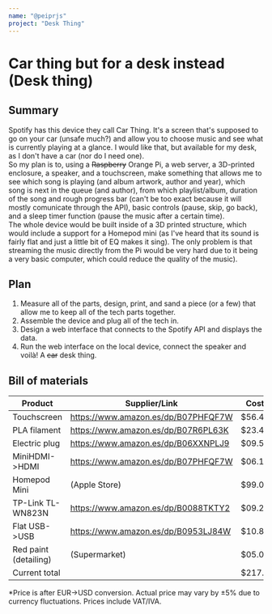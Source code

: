```yaml
---
name: "@peiprjs"
project: "Desk Thing"
---
```


# Car thing but for a desk instead (Desk thing)

## Summary

Spotify has this device they call Car Thing. It's a screen that's supposed to go on your car (unsafe much?) and allow you to choose music and see what is currently playing at a glance. I would like that, but available for my desk, as I don't have a car (nor do I need one).\
So my plan is to, using a ~~Raspberry~~ Orange Pi, a web server, a 3D-printed enclosure, a speaker, and a touchscreen, make something that allows me to see which song is playing (and album artwork, author and year), which song is next in the queue (and author), from which playlist/album, duration of the song and rough progress bar (can't be too exact because it will mostly comunicate through the API), basic controls (pause, skip, go back), and a sleep timer function (pause the music after a certain time).\
The whole device would be built inside of a 3D printed structure, which would include a support for a Homepod mini (as I've heard that its sound is fairly flat and just a little bit of EQ makes it sing). The only problem is that streaming the music directly from the Pi would be very hard due to it being a very basic computer, which could reduce the quality of the music).

## Plan

1. Measure all of the parts, design, print, and sand a piece (or a few) that allow me to keep all of the tech parts together.
2. Assemble the device and plug all of the tech in.
3. Design a web interface that connects to the Spotify API and displays the data.
4. Run the web interface on the local device, connect the speaker and voilà! A ~~car~~ desk thing.

## Bill of materials
| Product          | Supplier/Link                       | Cost*   |
| ---------------  | ----------------------------------  | ------  |
| Touchscreen      | https://www.amazon.es/dp/B07PHFQF7W | $56.43  |
| PLA filament     | https://www.amazon.es/dp/B07R6PL63K | $23.42  |
| Electric plug    | https://www.amazon.es/dp/B06XXNPLJ9 | $09.56  |
| MiniHDMI->HDMI   | https://www.amazon.es/dp/B07PHFQF7W | $06.10  |
| Homepod Mini     | (Apple Store)                       | $99.00  |
| TP-Link TL-WN823N    | https://www.amazon.es/dp/B0088TKTY2 | $09.25  |
| Flat USB->USB        | https://www.amazon.es/dp/B0953LJ84W | $10.80  |
| Red paint (detailing)| (Supermarket)                       | $05.00  |
| Current total        |                                     | $217.06 |

*Price is after EUR->USD conversion. Actual price may vary by ±5% due to currency fluctuations. Prices include VAT/IVA.

